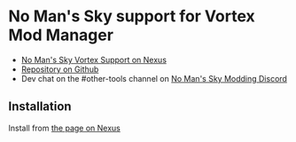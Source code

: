 # No Man's Sky support for Vortex Mod Manager

- [No Man's Sky Vortex Support on Nexus](https://www.nexusmods.com/site/mods/)
- [Repository on Github](https://github.com/Bladehawke/NMS-Extension)
- Dev chat on the #other-tools channel on [No Man's Sky Modding Discord](https://discord.gg/22ZAU9H)

## Installation

Install from [the page on Nexus](https://www.nexusmods.com/site/mods/)
